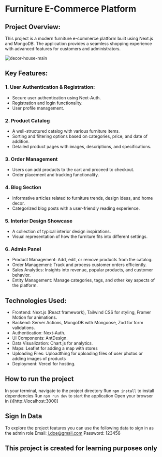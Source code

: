 # Furniture E-Commerce Platform

## Project Overview:
This project is a modern furniture e-commerce platform built using Next.js and MongoDB. The application provides a seamless shopping experience with advanced features for customers and administrators.

![decor-house-main](https://github.com/user-attachments/assets/e67813c3-262b-4e9e-9e38-803a84faa007)

## Key Features:

### 1. User Authentication & Registration: 
- Secure user authentication using Next-Auth.
- Registration and login functionality.
- User profile management.

### 2. Product Catalog
- A well-structured catalog with various furniture items.
- Sorting and filtering options based on categories, price, and date of addition.
- Detailed product pages with images, descriptions, and specifications.

### 3. Order Management
- Users can add products to the cart and proceed to checkout.
- Order placement and tracking functionality.

### 4. Blog Section
- Informative articles related to furniture trends, design ideas, and home decor.
- Categorized blog posts with a user-friendly reading experience.

### 5. Interior Design Showcase
- A collection of typical interior design inspirations.
- Visual representation of how the furniture fits into different settings.

### 6. Admin Panel
- Product Management: Add, edit, or remove products from the catalog.
- Order Management: Track and process customer orders efficiently.
- Sales Analytics: Insights into revenue, popular products, and customer behavior.
- Entity Management: Manage categories, tags, and other key aspects of the platform.

## Technologies Used:
- Frontend: Next.js (React framework), Tailwind CSS for styling, Framer Motion for animations.
- Backend: Server Actions, MongoDB with Mongoose, Zod for form validations.
- Authentication: Next-Auth.
- UI Components: AntDesign.
- Data Visualization: Chart.js for analytics.
- Maps: Leaflet for adding a map with stores
- Uploading Files: Uploadthing for uploading files of user photos or adding images of products
- Deployment: Vercel for hosting.

## How to run the project
In your terminal, navigate to the project directory
Run `npm install` to install dependencies
Run `npm run dev` to start the application
Open your browser in ()[http://localhost:3000]

## Sign In Data
To explore the project features you can use the following data to sign in as the admin role
Email: j.doe@gmail.com
Password: 123456

## This project is created for learning purposes only
